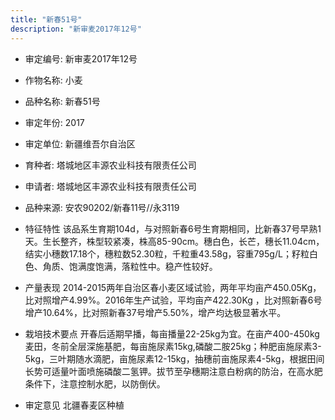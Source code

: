 ```yaml
---
title: "新春51号"
description: "新审麦2017年12号"
---
```

* 审定编号:  新审麦2017年12号

*  作物名称:  小麦

*  品种名称:  新春51号

*  审定年份:  2017

*  审定单位:  新疆维吾尔自治区

* 育种者:  塔城地区丰源农业科技有限责任公司

*  申请者:  塔城地区丰源农业科技有限责任公司

*  品种来源:  安农90202/新春11号//永3119

*  特征特性
该品系生育期104d，与对照新春6号生育期相同，比新春37号早熟1天。生长整齐，株型较紧凑，株高85-90cm。穗白色，长芒，穗长11.04cm，结实小穗数17.18个，穗粒数52.30粒，千粒重43.58g，容重795g/L；籽粒白色、角质、饱满度饱满，落粒性中。稳产性较好。

*  产量表现
2014-2015两年自治区春小麦区域试验，两年平均亩产450.05Kg，比对照增产4.99%。2016年生产试验，平均亩产422.30Kg ，比对照新春6号增产10.64%，比对照新春37号增产5.50%，增产均达极显著水平。

*  栽培技术要点
开春后适期早播，每亩播量22-25kg为宜。在亩产400-450kg麦田，冬前全层深施基肥，每亩施尿素15kg,磷酸二胺25kg；种肥亩施尿素3-5kg，三叶期随水滴肥，亩施尿素12-15kg，抽穗前亩施尿素4-5kg，根据田间长势可适量叶面喷施磷酸二氢钾。拔节至孕穗期注意白粉病的防治，在高水肥条件下，注意控制水肥，以防倒伏。

*  审定意见
北疆春麦区种植
